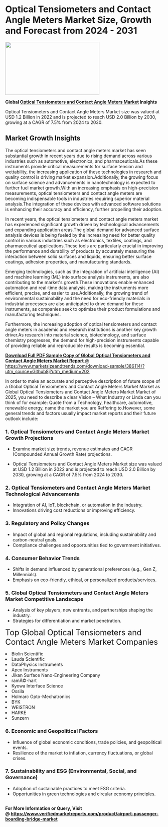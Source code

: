<H1>Optical Tensiometers and Contact Angle Meters Market Size, Growth and Forecast from 2024 - 2031</H1><img class="aligncenter size-medium wp-image-584254" src="https://thirdeyenews.in/wp-content/uploads/2024/09/Global-Market-Research-300x168.jpeg" alt="" width="300" height="168" /><p><strong>Global&nbsp;<a href="https://www.marketsizeandtrends.com/download-sample/386114/?utm_source=Github8j?utm_medium=202">Optical Tensiometers and Contact Angle Meters Market</a> Insights</strong></p><p>Optical Tensiometers and Contact Angle Meters Market size was valued at USD 1.2 Billion in 2022 and is projected to reach USD 2.0 Billion by 2030, growing at a CAGR of 7.5% from 2024 to 2030.</p><p><h2>Market Growth Insights</h2> <p>The optical tensiometers and contact angle meters market has seen substantial growth in recent years due to rising demand across various industries such as automotive, electronics, and pharmaceuticals.As these instruments provide critical measurements for surface tension and wettability, the increasing application of these technologies in research and quality control is driving market expansion.Additionally, the growing focus on surface science and advancements in nanotechnology is expected to further fuel market growth.With an increasing emphasis on high-precision measurements, optical tensiometers and contact angle meters are becoming indispensable tools in industries requiring superior material analysis.The integration of these devices with advanced software solutions is enhancing their accuracy and efficiency, further propelling their adoption.</p> <p><a href="#"></a></p> <p>In recent years, the optical tensiometers and contact angle meters market has experienced significant growth driven by technological advancements and expanding application areas.The global demand for advanced surface analysis devices is being fueled by the increasing need for better quality control in various industries such as electronics, textiles, coatings, and pharmaceutical applications.These tools are particularly crucial in improving the performance and durability of products by accurately measuring the interaction between solid surfaces and liquids, ensuring better surface coatings, adhesion properties, and manufacturing standards.</p> <p>Emerging technologies, such as the integration of artificial intelligence (AI) and machine learning (ML) into surface analysis instruments, are also contributing to the market's growth.These innovations enable enhanced automation and real-time data analysis, making the instruments more efficient, precise, and easier to use.Additionally, the growing trend of environmental sustainability and the need for eco-friendly materials in industrial processes are also anticipated to drive demand for these instruments, as companies seek to optimize their product formulations and manufacturing techniques.</p> <p>Furthermore, the increasing adoption of optical tensiometers and contact angle meters in academic and research institutions is another key growth driver.As research into material science, biotechnology, and surface chemistry progresses, the demand for high-precision instruments capable of providing reliable and reproducible results is becoming essential.</p> <p><a href="#"></p><p><span class=""><strong>Download Full PDF Sample Copy of Global Optical Tensiometers and Contact Angle Meters Market Report</strong> @ <a href="https://www.marketsizeandtrends.com/download-sample/386114/?utm_source=Github8j?utm_medium=202" target="_blank">https://www.marketsizeandtrends.com/download-sample/386114/?utm_source=Github8j?utm_medium=202</a></span></p><p>In order to make an accurate and perceptive description of future scope of a Global&nbsp;Optical Tensiometers and Contact Angle Meters Market Market as Global&nbsp;Optical Tensiometers and Contact Angle Meters Market Market of 2025, you need to describe a clear Vision &ndash; What Industry or Linda can you think of for example: Quote from a Technology, healthcare, automotive, renewable energy, name the market you are Reffering to.However, some general trends and factors usually impact market reports and their future outlook include:</p><h3>1.&nbsp;<strong>Optical Tensiometers and Contact Angle Meters Market Growth Projections</strong></h3><ul><li>Examine market size trends, revenue estimates and CAGR (Compounded Annual Growth Rate) projections.</li><li><p>Optical Tensiometers and Contact Angle Meters Market size was valued at USD 1.2 Billion in 2022 and is projected to reach USD 2.0 Billion by 2030, growing at a CAGR of 7.5% from 2024 to 2030.</p></li></ul><h3>2.&nbsp;<strong>Optical Tensiometers and Contact Angle Meters Market Technological Advancements</strong></h3><ul><li>Integration of AI, IoT, blockchain, or automation in the industry.</li><li>Innovations driving cost reductions or improving efficiency.</li></ul><h3>3.&nbsp;<strong>Regulatory and Policy Changes</strong></h3><ul><li>Impact of global and regional regulations, including sustainability and carbon-neutral goals.</li><li>Compliance challenges and opportunities tied to government initiatives.</li></ul><h3>4.&nbsp;<strong>Consumer Behavior Trends</strong></h3><ul><li>Shifts in demand influenced by generational preferences (e.g., Gen Z, Millennials).</li><li>Emphasis on eco-friendly, ethical, or personalized products/services.</li></ul><h3>5.&nbsp;<strong>Global Optical Tensiometers and Contact Angle Meters Market Competitive Landscape</strong></h3><ul><li>Analysis of key players, new entrants, and partnerships shaping the industry.</li><li>Strategies for differentiation and market penetration.</li></ul><p data-pm-slice="1 1 []"><span style="color: inherit; font-family: inherit; font-size: 25px;">Top Global Optical Tensiometers and Contact Angle Meters Market Companies</span></p><div class="" data-test-id=""><p><li>Biolin Scientific</li><li> Lauda Scientific</li><li> DataPhysics Instruments</li><li> Apex Instruments</li><li> Jikan Surface Nano-Engineering Company</li><li> ramÃ©-hart</li><li> Kyowa Interface Science</li><li> Ossila</li><li> Holmarc Opto-Mechatronics</li><li> BYK</li><li> WEISTRON</li><li> HARKE</li><li> Sunzern</li></p></div><h3>6.&nbsp;<strong>Economic and Geopolitical Factors</strong></h3><ul><li>Influence of global economic conditions, trade policies, and geopolitical events.</li><li>Resilience of the market to inflation, currency fluctuations, or global crises.</li></ul><h3>7.&nbsp;<strong>Sustainability and ESG (Environmental, Social, and Governance)</strong></h3><ul><li>Adoption of sustainable practices to meet ESG criteria.</li><li>Opportunities in green technologies and circular economy principles.</li></ul><h2><strong style="font-size: 14px;">For More Information or Query, Visit @&nbsp;</strong><a style="background-color: #ffffff; font-size: 14px;" href="https://www.marketsizeandtrends.com/report/optical-tensiometers-and-contact-angle-meters-market/" target="_blank">https://www.verifiedmarketreports.com/product/airport-passenger-boarding-bridge-market</a></h2>